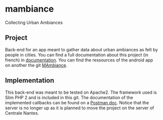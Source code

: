 # mambiance
Collecting Urban Ambiances

## Project
Back-end for an app meant to gather data about urban ambiances as felt by people in cities.
You can find a full documentation about this project (in french) in [documentation](documentation). 
You can find the ressources of the android app on another the git [MAmbiance](https://github.com/ppalmas/MAmbiance).

## Implementation
This back-end was meant to be tested on Apache2. 
The framework used is Slim PHP 2 and is included in this git.
The documentation of the implemented callbacks can be found on a [Postman doc](https://documenter.getpostman.com/view/3191727/mambiance-documentation/7LkfiBj). Notice that the server is no longer up as it is planned to move the project on the server of Centrale Nantes.

